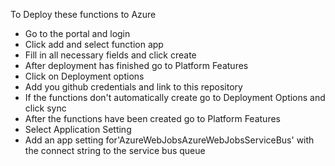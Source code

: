 To Deploy these functions to Azure

- Go to the portal and login
- Click add and select function app
- Fill in all necessary fields and click create
- After deployment has finished go to Platform Features
- Click on Deployment options 
- Add you github credentials and link to this repository
- If the functions don't automatically create go to Deployment Options and click sync
- After the functions have been created go to Platform Features
- Select Application Setting
- Add an app setting for'AzureWebJobsAzureWebJobsServiceBus' with the connect string to the service bus queue

